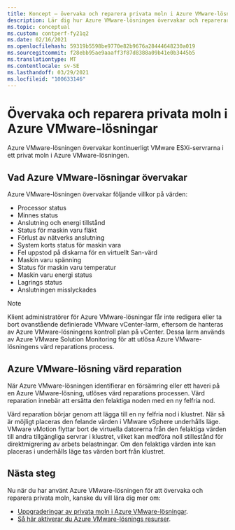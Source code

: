 ```yaml
---
title: Koncept – övervaka och reparera privata moln i Azure VMware-lösningen
description: Lär dig hur Azure VMware-lösningen övervakar och reparerar VMware ESXi-servrar i ett privat moln i Azure VMware-lösningar.
ms.topic: conceptual
ms.custom: contperf-fy21q2
ms.date: 02/16/2021
ms.openlocfilehash: 59319b5598be9770e82b9676a28444648230a019
ms.sourcegitcommit: f28ebb95ae9aaaff3f87d8388a09b41e0b3445b5
ms.translationtype: MT
ms.contentlocale: sv-SE
ms.lasthandoff: 03/29/2021
ms.locfileid: "100633146"
---
```

# <a name="monitor-and-repair-azure-vmware-solution-private-clouds"></a>Övervaka och reparera privata moln i Azure VMware-lösningar

Azure VMware-lösningen övervakar kontinuerligt VMware ESXi-servrarna i ett privat moln i Azure VMware-lösningen. 

## <a name="what-azure-vmware-solution-monitors"></a>Vad Azure VMware-lösningar övervakar

Azure VMware-lösningen övervakar följande villkor på värden:  

- Processor status 
- Minnes status 
- Anslutning och energi tillstånd 
- Status för maskin varu fläkt 
- Förlust av nätverks anslutning 
- System korts status för maskin vara 
- Fel uppstod på diskarna för en virtuellt San-värd 
- Maskin varu spänning 
- Status för maskin varu temperatur 
- Maskin varu energi status 
- Lagrings status 
- Anslutningen misslyckades 

> [!NOTE]
> Klient administratörer för Azure VMware-lösningar får inte redigera eller ta bort ovanstående definierade VMware vCenter-larm, eftersom de hanteras av Azure VMware-lösningens kontroll plan på vCenter. Dessa larm används av Azure VMware Solution Monitoring för att utlösa Azure VMware-lösningens värd reparations process.

## <a name="azure-vmware-solution-host-remediation"></a>Azure VMware-lösning värd reparation  

När Azure VMware-lösningen identifierar en försämring eller ett haveri på en Azure VMware-lösning, utlöses värd reparations processen. Värd reparation innebär att ersätta den felaktiga noden med en ny felfria nod.  

Värd reparation börjar genom att lägga till en ny felfria nod i klustret. När så är möjligt placeras den felande värden i VMware vSphere underhålls läge. VMware vMotion flyttar bort de virtuella datorerna från den felaktiga värden till andra tillgängliga servrar i klustret, vilket kan medföra noll stillestånd för direktmigrering av arbets belastningar. Om den felaktiga värden inte kan placeras i underhålls läge tas värden bort från klustret.

## <a name="next-steps"></a>Nästa steg

Nu när du har använt Azure VMware-lösningen för att övervaka och reparera privata moln, kanske du vill lära dig mer om:

- [Uppgraderingar av privata moln i Azure VMware-lösningar](concepts-upgrades.md).
- [Så här aktiverar du Azure VMware-lösnings resurser](enable-azure-vmware-solution.md).
